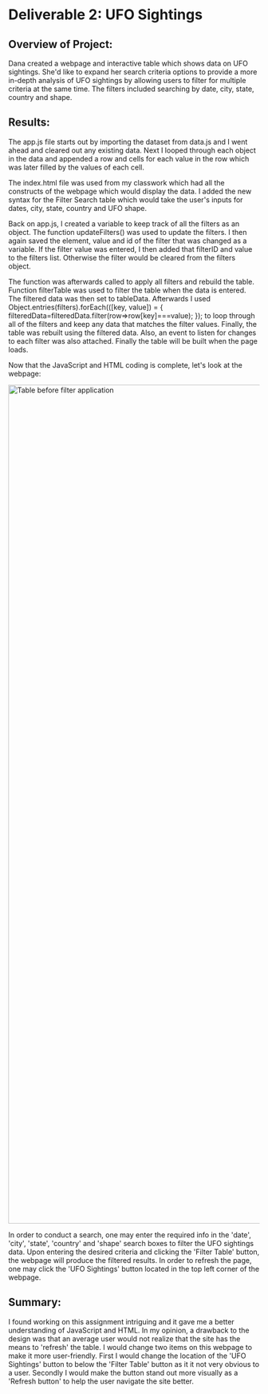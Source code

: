 # Deliverable 2: UFO Sightings

## Overview of Project:

Dana created a webpage and interactive table which shows data on UFO sightings. She'd like to expand her search criteria options to provide a more in-depth analysis of UFO sightings by allowing users to filter for multiple criteria at the same time. The filters included searching by date, city, state, country and shape.

## Results:

The app.js file starts out by importing the dataset from data.js and I went ahead and cleared out any existing data. Next I looped through each object in the data and appended a row and cells for each value in the row which was later filled by the values of each cell. 

The index.html file was used from my classwork which had all the constructs of the webpage which would display the data. I added the new syntax for the Filter Search table which would take the user's inputs for dates, city, state, country and UFO shape. 

Back on app.js, I created a variable to keep track of all the filters as an object. The function updateFilters() was used to update the filters. I then again saved the element, value and id of the filter that was changed as a variable. If the filter value was entered, I then added that filterID and value to the filters list. Otherwise the filter would be cleared from the filters object.

The function was afterwards called to apply all filters and rebuild the table. Function filterTable was used to filter the table when the data is entered. The filtered data was then set to tableData. Afterwards I used 
Object.entries(filters).forEach(([key, value]) = { 
filteredData=filteredData.filter(row=>row[key]===value);
});
to loop through all of the filters and keep any data that matches the filter values. Finally, the table was rebuilt using the filtered data. Also, an event to listen for changes to each filter was also attached. Finally the table will be built when the page loads. 

Now that the JavaScript and HTML coding is complete, let's look at the webpage:

<img width="1679" alt="Table before filter application" src="https://user-images.githubusercontent.com/95712234/167770394-64562b9e-f5a8-472f-8ff0-b071c8896660.png">

In order to conduct a search, one may enter the required info in the 'date', 'city', 'state', 'country' and 'shape' search boxes to filter the  UFO sightings data. Upon entering the desired criteria and clicking the 'Filter Table' button, the webpage will produce the filtered results. In order to refresh the page, one may click the 'UFO Sightings' button located in the top left corner of the webpage.


## Summary:

I found working on this assignment intriguing and it gave me a better understanding of JavaScript and HTML. In my opinion, a drawback to the design was that an average user would not realize that the site has the means to 'refresh' the table. I would change two items on this webpage to make it more user-friendly. First I would change the location of the 'UFO Sightings' button to below the 'Filter Table' button as it it not very obvious to a user. Secondly I would make the button stand out more visually as a 'Refresh button' to help the user navigate the site better.


